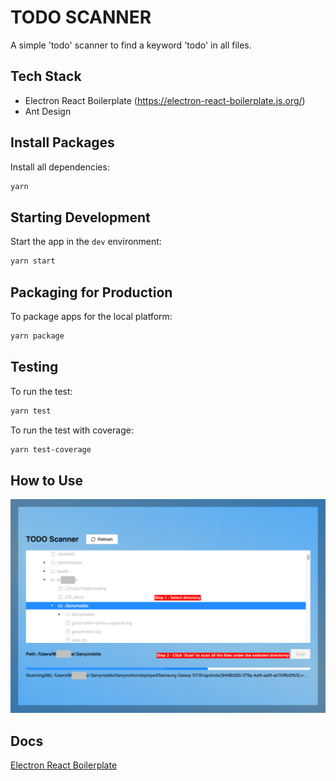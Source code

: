 # TODO SCANNER

A simple 'todo' scanner to find a keyword 'todo' in all files.

## Tech Stack

- Electron React Boilerplate (https://electron-react-boilerplate.js.org/)
- Ant Design

## Install Packages

Install all dependencies:

```bash
yarn
```

## Starting Development

Start the app in the `dev` environment:

```bash
yarn start
```

## Packaging for Production

To package apps for the local platform:

```bash
yarn package
```

## Testing
To run the test:

```bash
yarn test
```

To run the test with coverage:

```bash
yarn test-coverage
```

## How to Use
![App Screenshot](app-screenshot.png)

## Docs

[Electron React Boilerplate](https://electron-react-boilerplate.js.org/docs/installation)
